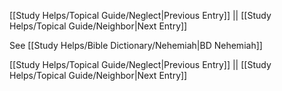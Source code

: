 [[Study Helps/Topical Guide/Neglect|Previous Entry]]  ||  [[Study Helps/Topical Guide/Neighbor|Next Entry]]

 See [[Study Helps/Bible Dictionary/Nehemiah|BD Nehemiah]]

[[Study Helps/Topical Guide/Neglect|Previous Entry]]  ||  [[Study Helps/Topical Guide/Neighbor|Next Entry]]